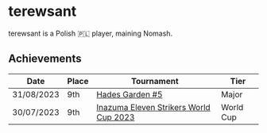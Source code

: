 # terewsant

terewsant is a Polish :poland: player, maining Nomash.

## Achievements

|Date|Place|Tournament|Tier|
|-|-|-|-|
| 31/08/2023 | 9th | [Hades Garden #5](../../tournaments/hg/hg5.md) | Major |
| 30/07/2023 | 9th | [Inazuma Eleven Strikers World Cup 2023](../../tournaments/worldcup23.md) | World Cup |

